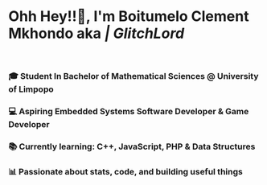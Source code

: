 
#  Ohh Hey!!👋, I'm Boitumelo Clement Mkhondo <b>aka</b><em> | GlitchLord</em><br><br>
### 🎓 Student In Bachelor of Mathematical Sciences @ University of Limpopo  <br>
### 💻 Aspiring Embedded Systems Software Developer & Game Developer <br>
### 📚 Currently learning: C++, JavaScript, PHP & Data Structures  <br>
### 📊 Passionate about stats, code, and building useful things  <br><br>


